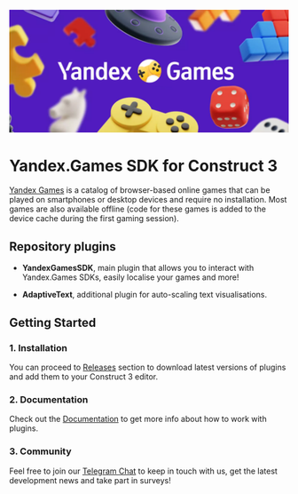 [![YaGames Logo](cover.png)](https://github.com/yandex-games-plugins/construct3)

# Yandex.Games SDK for Construct 3

[Yandex Games](https://yandex.com/games/) is a catalog of browser-based online games that can be played on
smartphones or desktop devices and require no installation. Most games are also available offline (code for
these games is added to the device cache during the first gaming session).

## Repository plugins

- **YandexGamesSDK**, main plugin that allows you to interact with Yandex.Games SDKs, easily localise your
  games and more!

- **AdaptiveText**, additional plugin for auto-scaling text visualisations.

## Getting Started

### 1. Installation

You can proceed to [Releases](https://github.com/yandex-games-plugins/construct3/releases) section to download
latest versions of plugins and add them to your Construct 3 editor.

### 2. Documentation

Check out the [Documentation](https://lisgames.gitbook.io/ysdk-construct) to get more info about how to work with plugins.

### 3. Community

Feel free to join our [Telegram Chat](https://t.me/yandexgamesplugins) to keep in touch with us, get the
latest development news and take part in surveys!

